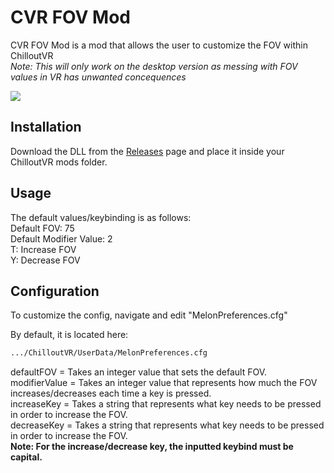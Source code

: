 # CVR FOV Mod

CVR FOV Mod is a mod that allows the user to customize the FOV within ChilloutVR\
*Note: This will only work on the desktop version as messing with FOV values in VR has unwanted concequences*

![](https://github.com/sebi12391/CVR-FOV-Mod/blob/main/Example.gif)

## Installation

Download the DLL from the [Releases](https://github.com/sebi12391/CVR-FOV-Mod/releases) page and place it inside your ChilloutVR mods folder.



## Usage

The default values/keybinding is as follows:\
Default FOV: 75\
Default Modifier Value: 2\
T: Increase FOV\
Y: Decrease FOV


## Configuration
To customize the config, navigate and edit "MelonPreferences.cfg"

By default, it is located here:
```bash
.../ChilloutVR/UserData/MelonPreferences.cfg
```
defaultFOV = Takes an integer value that sets the default FOV.\
modifierValue = Takes an integer value that represents how much the FOV increases/decreases each time a key is pressed.\
increaseKey = Takes a string that represents what key needs to be pressed in order to increase the FOV.\
decreaseKey = Takes a string that represents what key needs to be pressed in order to increase the FOV.\
**Note: For the increase/decrease key, the inputted keybind must be capital.**
